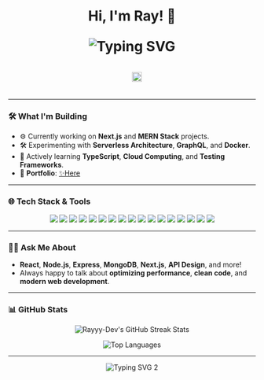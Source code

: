 <h1 align="center">
  Hi, I'm Ray! 🚀 <br> 
  
  <span align="center"><p align="center">
  <img src="https://readme-typing-svg.herokuapp.com?font=Fira+Code&size=22&duration=2000&pause=500&color=FF5733&center=true&vCenter=true&width=500&lines=A+Passionate+Full+Stack+Developer+%F0%9F%94%A5;Cloud+Explorer+%E2%98%81%EF%B8%8F" alt="Typing SVG">
</p>
 </span> <!-- Portfolio link with clear text and animated arrow -->

  <span>&nbsp;&nbsp;</span>
  <span>
    <img src="https://user-images.githubusercontent.com/25181517/190694747-7b8ddf94-ade8-4d5a-8f42-6e5b7f4f02e5.gif" width="20" alt="Animated Right Arrow">
  </span>
</p>
  
</h1>

<!-- Add a cool animated gif here if you'd like, such as a coding animation or something else that represents you! -->




---

### 🛠️ What I'm Building
- ⚙️ Currently working on **Next.js** and **MERN Stack** projects.
- 🛠️ Experimenting with **Serverless Architecture**, **GraphQL**, and **Docker**.
- 🎯 Actively learning **TypeScript**, **Cloud Computing**, and **Testing Frameworks**.
- 🧩 **Portfolio**:  <a href="https://ray-portfolio-three.vercel.app/" target="_blank" style="text-decoration: underline;">
    ✨Here
  </a>

---
### 🌐 Tech Stack & Tools

<p align="center">
  <img src="https://img.shields.io/badge/React-61DAFB?style=for-the-badge&logo=react&logoColor=white" />
  <img src="https://img.shields.io/badge/Node.js-339933?style=for-the-badge&logo=nodedotjs&logoColor=white" />
  <img src="https://img.shields.io/badge/Next.js-000000?style=for-the-badge&logo=nextdotjs&logoColor=white" />
  <img src="https://img.shields.io/badge/MongoDB-47A248?style=for-the-badge&logo=mongodb&logoColor=white" />
  <img src="https://img.shields.io/badge/TypeScript-007ACC?style=for-the-badge&logo=typescript&logoColor=white" />
  <img src="https://img.shields.io/badge/JavaScript-F7DF1E?style=for-the-badge&logo=javascript&logoColor=white" />
  <img src="https://img.shields.io/badge/Docker-2496ED?style=for-the-badge&logo=docker&logoColor=white" />
  <img src="https://img.shields.io/badge/Git-F05032?style=for-the-badge&logo=git&logoColor=white" />
  <img src="https://img.shields.io/badge/VS_Code-007ACC?style=for-the-badge&logo=visual%20studio%20code&logoColor=white" />
  <img src="https://img.shields.io/badge/Python-3776AB?style=for-the-badge&logo=python&logoColor=white" />
  <img src="https://img.shields.io/badge/Firebase-FFCA28?style=for-the-badge&logo=firebase&logoColor=white" />
  <img src="https://img.shields.io/badge/Tailwind_CSS-38B2AC?style=for-the-badge&logo=tailwind-css&logoColor=white" />
  <img src="https://img.shields.io/badge/GraphQL-E10098?style=for-the-badge&logo=graphql&logoColor=white" />
  <img src="https://img.shields.io/badge/PostgreSQL-4169E1?style=for-the-badge&logo=postgresql&logoColor=white" />
  <img src="https://img.shields.io/badge/Linux-FCC624?style=for-the-badge&logo=linux&logoColor=black" />
  <img src="https://img.shields.io/badge/Jira-0052CC?style=for-the-badge&logo=jira&logoColor=white" />
  <img src="https://img.shields.io/badge/AWS-232F3E?style=for-the-badge&logo=amazon-aws&logoColor=white" />
</p>

---

### 🧑‍💻 Ask Me About
- **React**, **Node.js**, **Express**, **MongoDB**, **Next.js**, **API Design**, and more!
- Always happy to talk about **optimizing performance**, **clean code**, and **modern web development**.



---




### 📊 GitHub Stats



<!-- Streak Stats (Animation for consistency streak) -->
<p align="center">
  <img src="https://github-readme-streak-stats.herokuapp.com/?user=rayyy-dev&theme=react&hide_border=true&fire=FF9011&ring=FF5722&background=1A1B27" alt="Rayyy-Dev's GitHub Streak Stats" />
</p>

<!-- Language Stats for showing tech stack diversity -->
<p align="center">
  <img src="https://github-readme-stats.vercel.app/api/top-langs/?username=rayyy-dev&layout=compact&theme=react&hide_border=true&bg_color=1A1B27" alt="Top Languages">
</p>



---

<!-- These badges give an animated effect, unique and fun to stand out -->
<p align="center">
  <img src="https://readme-typing-svg.herokuapp.com?font=Fira+Code&size=24&duration=4000&pause=1000&color=F7B801&center=true&vCenter=true&width=500&lines=Let’s+Build+Something+Awesome!;" alt="Typing SVG 2">
</p>




